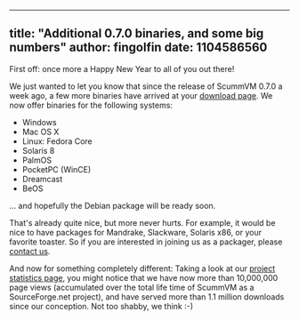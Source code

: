 
---
title: "Additional 0.7.0 binaries, and some big numbers"
author: fingolfin
date: 1104586560
---

First off: once more a Happy New Year to all of you out there!

We just wanted to let you know that since the release of ScummVM 0.7.0 a week ago, a few more binaries have arrived at your [download page](/downloads/). We now offer binaries for the following systems:

*   Windows
*   Mac OS X
*   Linux: Fedora Core
*   Solaris 8
*   PalmOS
*   PocketPC (WinCE)
*   Dreamcast
*   BeOS

... and hopefully the Debian package will be ready soon.

That's already quite nice, but more never hurts. For example, it would be nice to have packages for Mandrake, Slackware, Solaris x86, or your favorite toaster. So if you are interested in joining us as a packager, please [contact us](http://www.scummvm.org/contact.php).

And now for something completely different: Taking a look at our [project statistics page](https://sourceforge.net/project/stats/index.php?report=last_30&group_id=37116), you might notice that we have now more than 10,000,000 page views (accumulated over the total life time of ScummVM as a SourceForge.net project), and have served more than 1.1 million downloads since our conception. Not too shabby, we think :-)
